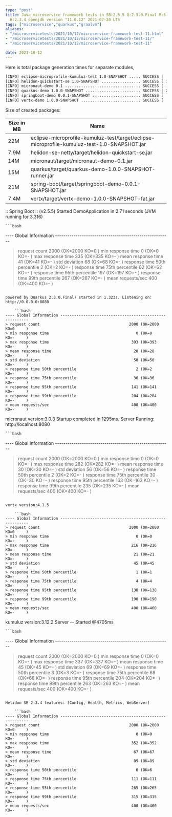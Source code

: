 ```yaml
---
type: "post"
title: Java microservice framework tests in SB:2.5.5 Q:2.3.0.Final M:3.1.0 V:4.1.5
  H:2.3.4 openjdk version "11.0.12" 2021-07-20 LTS
tags: ["microservice","quarkus","graalvm"]
aliases:
- "/microservicetests/2021/10/12/microservice-framework-test-11.html"
- "/microservicetests/2021/10/12/microservice-framework-test-11/"
- "/microservicetests/2021/10/12/microservice-framework-test-11"

date: 2021-10-12
---
```

 
Here is total package generation times for separate modules,
```bash
[INFO] eclipse-microprofile-kumuluz-test 1.0-SNAPSHOT ..... SUCCESS [  6.353 s]
[INFO] helidon-quickstart-se 1.0-SNAPSHOT ................. SUCCESS [ 11.918 s]
[INFO] micronaut-demo 0.1 ................................. SUCCESS [  9.542 s]
[INFO] quarkus-demo 1.0.0-SNAPSHOT ........................ SUCCESS [ 20.095 s]
[INFO] springboot-demo 0.0.1-SNAPSHOT ..................... SUCCESS [  8.357 s]
[INFO] vertx-demo 1.0.0-SNAPSHOT .......................... SUCCESS [  4.605 s]
```
Size of created packages:

| Size in MB |  Name |
|------------|-------|
| 22M | eclipse-microprofile-kumuluz-test/target/eclipse-microprofile-kumuluz-test-1.0-SNAPSHOT.jar |
| 7.9M | helidon-se-netty/target/helidon-quickstart-se.jar |
| 14M | micronaut/target/micronaut-demo-0.1.jar |
| 15M | quarkus/target/quarkus-demo-1.0.0-SNAPSHOT-runner.jar |
| 21M | spring-boot/target/springboot-demo-0.0.1-SNAPSHOT.jar |
| 7.4M | vertx/target/vertx-demo-1.0.0-SNAPSHOT-fat.jar |


:: Spring Boot :: (v2.5.5) Started DemoApplication in 2.71 seconds (JVM running for 3.316)

    ```bash
---- Global Information --------------------------------------------------------
> request count                                       2000 (OK=2000   KO=0     )
> min response time                                      0 (OK=0      KO=-     )
> max response time                                    335 (OK=335    KO=-     )
> mean response time                                    41 (OK=41     KO=-     )
> std deviation                                         68 (OK=68     KO=-     )
> response time 50th percentile                          2 (OK=2      KO=-     )
> response time 75th percentile                         62 (OK=62     KO=-     )
> response time 95th percentile                        197 (OK=197    KO=-     )
> response time 99th percentile                        267 (OK=267    KO=-     )
> mean requests/sec                                    400 (OK=400    KO=-     )
```

powered by Quarkus 2.3.0.Final) started in 1.323s. Listening on: http://0.0.0.0:8080

    ```bash
---- Global Information --------------------------------------------------------
> request count                                       2000 (OK=2000   KO=0     )
> min response time                                      0 (OK=0      KO=-     )
> max response time                                    393 (OK=393    KO=-     )
> mean response time                                    28 (OK=28     KO=-     )
> std deviation                                         50 (OK=50     KO=-     )
> response time 50th percentile                          2 (OK=2      KO=-     )
> response time 75th percentile                         36 (OK=36     KO=-     )
> response time 95th percentile                        141 (OK=141    KO=-     )
> response time 99th percentile                        204 (OK=204    KO=-     )
> mean requests/sec                                    400 (OK=400    KO=-     )
```

micronaut version:3.0.3 Startup completed in 1295ms. Server Running: http://localhost:8080

    ```bash
---- Global Information --------------------------------------------------------
> request count                                       2000 (OK=2000   KO=0     )
> min response time                                      0 (OK=0      KO=-     )
> max response time                                    282 (OK=282    KO=-     )
> mean response time                                    30 (OK=30     KO=-     )
> std deviation                                         56 (OK=56     KO=-     )
> response time 50th percentile                          2 (OK=2      KO=-     )
> response time 75th percentile                         30 (OK=30     KO=-     )
> response time 95th percentile                        163 (OK=163    KO=-     )
> response time 99th percentile                        235 (OK=235    KO=-     )
> mean requests/sec                                    400 (OK=400    KO=-     )
```

vertx version:4.1.5

    ```bash
---- Global Information --------------------------------------------------------
> request count                                       2000 (OK=2000   KO=0     )
> min response time                                      0 (OK=0      KO=-     )
> max response time                                    216 (OK=216    KO=-     )
> mean response time                                    21 (OK=21     KO=-     )
> std deviation                                         45 (OK=45     KO=-     )
> response time 50th percentile                          1 (OK=1      KO=-     )
> response time 75th percentile                          4 (OK=4      KO=-     )
> response time 95th percentile                        138 (OK=138    KO=-     )
> response time 99th percentile                        190 (OK=190    KO=-     )
> mean requests/sec                                    400 (OK=400    KO=-     )
```

kumuluz version:3.12.2 Server -- Started @4705ms

    ```bash
---- Global Information --------------------------------------------------------
> request count                                       2000 (OK=2000   KO=0     )
> min response time                                      0 (OK=0      KO=-     )
> max response time                                    337 (OK=337    KO=-     )
> mean response time                                    45 (OK=45     KO=-     )
> std deviation                                         69 (OK=69     KO=-     )
> response time 50th percentile                          3 (OK=3      KO=-     )
> response time 75th percentile                         68 (OK=68     KO=-     )
> response time 95th percentile                        204 (OK=204    KO=-     )
> response time 99th percentile                        263 (OK=263    KO=-     )
> mean requests/sec                                    400 (OK=400    KO=-     )
```

Helidon SE 2.3.4 features: [Config, Health, Metrics, WebServer]

    ```bash
---- Global Information --------------------------------------------------------
> request count                                       2000 (OK=2000   KO=0     )
> min response time                                      0 (OK=0      KO=-     )
> max response time                                    352 (OK=352    KO=-     )
> mean response time                                    67 (OK=67     KO=-     )
> std deviation                                         89 (OK=89     KO=-     )
> response time 50th percentile                          6 (OK=6      KO=-     )
> response time 75th percentile                        111 (OK=111    KO=-     )
> response time 95th percentile                        265 (OK=265    KO=-     )
> response time 99th percentile                        315 (OK=315    KO=-     )
> mean requests/sec                                    400 (OK=400    KO=-     )
```
